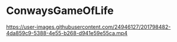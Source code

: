 # ConwaysGameOfLife

https://user-images.githubusercontent.com/24946127/201798482-4da859c9-5388-4e55-b268-d941e59e55ca.mp4

